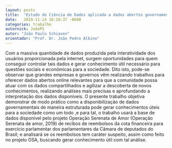 ```yaml
---
layout: posts
title:  "Estudo de Ciência de Dados aplicada a dados abertos governamentais"
date:   2019-11-14 16:16:37 -0600
categories: trabalho
autornick: JoãoPS
autor: "João Paulo Schiavon"
orientador: "Prof. Dr. João Pedro Albino"
---
```

Com a massiva quantidade de dados produzida pela interatividade dos usuários proporcionada pela internet, surgem oportunidades para quem conseguir controlar tais dados e gerar conhecimento útil necessário para questões sociais e econômicas para a sociedade. Dito isto, pode-se observar que grandes empresas e governos vêm realizando trabalhos para oferecer dados abertos online relevantes para que a comunidade possa atuar com os dados compartilhados e agilizar a descoberta de novos conhecimentos, realizando análises mais precisas e aprofundando a interpretação dos dados disponíveis. O presente trabalho objetiva demonstrar de modo prático como a disponibilização de dados governamentais de maneira estruturada pode gerar conhecimentos úteis para a sociedade como um todo ,e para tal, o trabalho usará a base de dados disponível pelo projeto Operação Serenata de Amor (Operação Serenata de amor, 2019) de recibos de reembolsos da cota financeira para exercício parlamentar dos parlamentares da Câmara de deputados do Brasil; e analisará se os reembolsos tem caráter suspeito, assim como feito no projeto OSA, buscando gerar conhecimento útil com tal análise.
